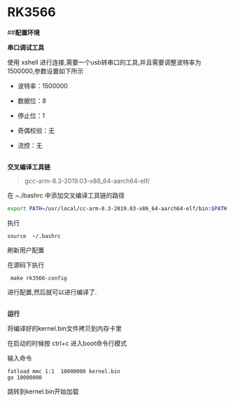 # RK3566



##**配置环境**

**串口调试工具**

使用 xshell 进行连接,需要一个usb转串口的工具,并且需要调整波特率为1500000,参数设置如下所示

-   波特率：1500000
-   数据位：8
-   停止位：1
-   奇偶校验：无

-   流控：无

![img](data:image/png;base64,iVBORw0KGgoAAAANSUhEUgAAAAEAAAABCAYAAAAfFcSJAAAAAXNSR0IArs4c6QAAAA1JREFUGFdjaGhoSAMABOsB5/dzA/0AAAAASUVORK5CYII=)

**交叉编译工具链**

>   gcc-arm-8.3-2019.03-x86_64-aarch64-elf/ 

在 ~./bashrc 中添加交叉编译工具链的路径

  ```sh
  export PATH=/usr/local/cc-arm-8.3-2019.03-x86_64-aarch64-elf/bin:$PATH 
  ```



执行

```shell
source  ~/.bashrc
```

   

刷新用户配置

在源码下执行

 ```shell
  make rk3566-config   
 ```



进行配置,然后就可以进行编译了.

![img](data:image/png;base64,iVBORw0KGgoAAAANSUhEUgAAAAEAAAABCAYAAAAfFcSJAAAAAXNSR0IArs4c6QAAAA1JREFUGFdjaGhoSAMABOsB5/dzA/0AAAAASUVORK5CYII=)

**运行**

将编译好的kernel.bin文件拷贝到内存卡里

在启动的时候按 ctrl+c 进入boot命令行模式

输入命令

```shell
fatload mmc 1:1  10000000 kernel.bin   
go 10000000  
```



跳转到kernel.bin开始加载



